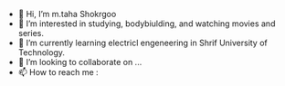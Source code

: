 - 👋 Hi, I’m m.taha Shokrgoo
- 👀 I’m interested in studying, bodybiulding, and watching movies and series.
- 🌱 I’m currently learning electricl engeneering in Shrif University of Technology.
- 💞️ I’m looking to collaborate on ...
- 📫 How to reach me :

<!---
Shokrgoo/Shokrgoo is a ✨ special ✨ repository because its `README.md` (this file) appears on your GitHub profile.
You can click the Preview link to take a look at your changes.
--->
